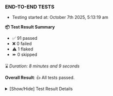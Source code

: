 ### END-TO-END TESTS

- Testing started at: October 7th 2025, 5:13:19 am

**📦 Test Result Summary**

- ✅ 91 passed
- ❌ 0 failed
- ⚠️ 1 flaked
- ⏩ 0 skipped

⌛ _Duration: 8 minutes and 9 seconds_

**Overall Result**: 👍 All tests passed.



<details>
    <summary>[Show/Hide] Test Result Details</summary>
    <div markdown="1">

| Test | Browser | Test Case | Tags | Result |
| :---: | :---: | :--- | :---: | :---: |
| 1 | chromium-meshery-provider | Delete Kubernetes cluster connections |  | ⚠️ |

</div>
</details>


<!-- To see the full report, please visit our CI/CD pipeline with reporter. -->